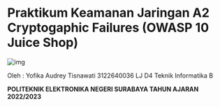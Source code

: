 <h1>Praktikum Keamanan Jaringan 
A2 Cryptogaphic Failures (OWASP 10 Juice Shop)</h1>

![img](logo_pens.png)

Oleh :
Yofika Audrey Tisnawati
3122640036
LJ D4 Teknik Informatika B

<b>POLITEKNIK ELEKTRONIKA NEGERI SURABAYA
TAHUN AJARAN 2022/2023</b>



